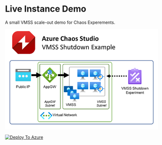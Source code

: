 # Live Instance Demo
A small VMSS scale-out demo for Chaos Experements.  
  
![Logical Diagram](media/logical.png)
  
[![Deploy To Azure](https://aka.ms/deploytoazurebutton)](https://portal.azure.com/#create/Microsoft.Template/uri/https%3A%2F%2Fraw.githubusercontent.com%2FScottHolden%2FLiveInstanceDemo%2Fmain%2Fdeploy%2FVMSS-Chaos.json)